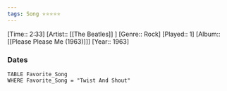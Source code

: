 ```yaml
---
tags: Song ⭐⭐⭐⭐⭐ 
---
```

[Time:: 2:33]
[Artist:: [[The Beatles]] ]
[Genre:: Rock]
[Played:: 1]
[Album:: [[Please Please Me (1963)]]]
[Year:: 1963]
### Dates
````dataview
TABLE Favorite_Song
WHERE Favorite_Song = "Twist And Shout"
````